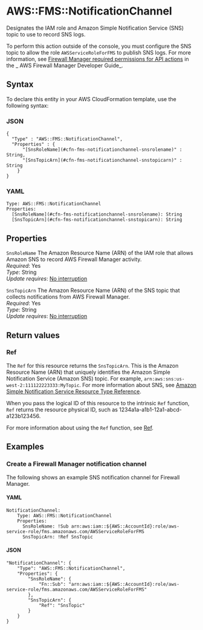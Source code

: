 # AWS::FMS::NotificationChannel<a name="aws-resource-fms-notificationchannel"></a>

Designates the IAM role and Amazon Simple Notification Service \(SNS\) topic to use to record SNS logs\.

To perform this action outside of the console, you must configure the SNS topic to allow the role `AWSServiceRoleForFMS` to publish SNS logs\. For more information, see [Firewall Manager required permissions for API actions](https://docs.aws.amazon.com/waf/latest/developerguide/fms-api-permissions-ref.html) in the _ AWS Firewall Manager Developer Guide_\.

## Syntax<a name="aws-resource-fms-notificationchannel-syntax"></a>

To declare this entity in your AWS CloudFormation template, use the following syntax:

### JSON<a name="aws-resource-fms-notificationchannel-syntax.json"></a>

```
{
  "Type" : "AWS::FMS::NotificationChannel",
  "Properties" : {
      "[SnsRoleName](#cfn-fms-notificationchannel-snsrolename)" : String,
      "[SnsTopicArn](#cfn-fms-notificationchannel-snstopicarn)" : String
    }
}
```

### YAML<a name="aws-resource-fms-notificationchannel-syntax.yaml"></a>

```
Type: AWS::FMS::NotificationChannel
Properties:
  [SnsRoleName](#cfn-fms-notificationchannel-snsrolename): String
  [SnsTopicArn](#cfn-fms-notificationchannel-snstopicarn): String
```

## Properties<a name="aws-resource-fms-notificationchannel-properties"></a>

`SnsRoleName` <a name="cfn-fms-notificationchannel-snsrolename"></a>
The Amazon Resource Name \(ARN\) of the IAM role that allows Amazon SNS to record AWS Firewall Manager activity\.  
_Required_: Yes  
_Type_: String  
_Update requires_: [No interruption](https://docs.aws.amazon.com/AWSCloudFormation/latest/UserGuide/using-cfn-updating-stacks-update-behaviors.html#update-no-interrupt)

`SnsTopicArn` <a name="cfn-fms-notificationchannel-snstopicarn"></a>
The Amazon Resource Name \(ARN\) of the SNS topic that collects notifications from AWS Firewall Manager\.  
_Required_: Yes  
_Type_: String  
_Update requires_: [No interruption](https://docs.aws.amazon.com/AWSCloudFormation/latest/UserGuide/using-cfn-updating-stacks-update-behaviors.html#update-no-interrupt)

## Return values<a name="aws-resource-fms-notificationchannel-return-values"></a>

### Ref<a name="aws-resource-fms-notificationchannel-return-values-ref"></a>

The `Ref` for this resource returns the `SnsTopicArn`\. This is the Amazon Resource Name \(ARN\) that uniquely identifies the Amazon Simple Notification Service \(Amazon SNS\) topic\. For example, `arn:aws:sns:us-west-2:111122223333:MyTopic`\. For more information about SNS, see [Amazon Simple Notification Service Resource Type Reference](https://docs.aws.amazon.com/AWSCloudFormation/latest/UserGuide/AWS_SNS.html)\.

When you pass the logical ID of this resource to the intrinsic `Ref` function, `Ref` returns the resource physical ID, such as 1234a1a\-a1b1\-12a1\-abcd\-a123b123456\.

For more information about using the `Ref` function, see [Ref](https://docs.aws.amazon.com/AWSCloudFormation/latest/UserGuide/intrinsic-function-reference-ref.html)\.

## Examples<a name="aws-resource-fms-notificationchannel--examples"></a>

### Create a Firewall Manager notification channel<a name="aws-resource-fms-notificationchannel--examples--Create_a_Firewall_Manager_notification_channel"></a>

The following shows an example SNS notification channel for Firewall Manager\.

#### YAML<a name="aws-resource-fms-notificationchannel--examples--Create_a_Firewall_Manager_notification_channel--yaml"></a>

```
NotificationChannel:
    Type: AWS::FMS::NotificationChannel
    Properties:
      SnsRoleName: !Sub arn:aws:iam::${AWS::AccountId}:role/aws-service-role/fms.amazonaws.com/AWSServiceRoleForFMS
      SnsTopicArn: !Ref SnsTopic
```

#### JSON<a name="aws-resource-fms-notificationchannel--examples--Create_a_Firewall_Manager_notification_channel--json"></a>

```
"NotificationChannel": {
    "Type": "AWS::FMS::NotificationChannel",
    "Properties": {
        "SnsRoleName": {
            "Fn::Sub": "arn:aws:iam::${AWS::AccountId}:role/aws-service-role/fms.amazonaws.com/AWSServiceRoleForFMS"
        },
        "SnsTopicArn": {
            "Ref": "SnsTopic"
        }
    }
}
```
